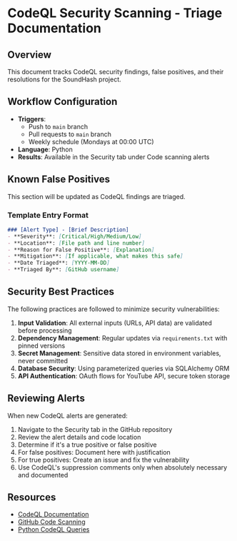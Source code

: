 # CodeQL Security Scanning - Triage Documentation

## Overview

This document tracks CodeQL security findings, false positives, and their resolutions for the SoundHash project.

## Workflow Configuration

- **Triggers**:
  - Push to `main` branch
  - Pull requests to `main` branch
  - Weekly schedule (Mondays at 00:00 UTC)
- **Language**: Python
- **Results**: Available in the Security tab under Code scanning alerts

## Known False Positives

This section will be updated as CodeQL findings are triaged.

### Template Entry Format

```markdown
### [Alert Type] - [Brief Description]
- **Severity**: [Critical/High/Medium/Low]
- **Location**: [File path and line number]
- **Reason for False Positive**: [Explanation]
- **Mitigation**: [If applicable, what makes this safe]
- **Date Triaged**: [YYYY-MM-DD]
- **Triaged By**: [GitHub username]
```

## Security Best Practices

The following practices are followed to minimize security vulnerabilities:

1. **Input Validation**: All external inputs (URLs, API data) are validated before processing
2. **Dependency Management**: Regular updates via `requirements.txt` with pinned versions
3. **Secret Management**: Sensitive data stored in environment variables, never committed
4. **Database Security**: Using parameterized queries via SQLAlchemy ORM
5. **API Authentication**: OAuth flows for YouTube API, secure token storage

## Reviewing Alerts

When new CodeQL alerts are generated:

1. Navigate to the Security tab in the GitHub repository
2. Review the alert details and code location
3. Determine if it's a true positive or false positive
4. For false positives: Document here with justification
5. For true positives: Create an issue and fix the vulnerability
6. Use CodeQL's suppression comments only when absolutely necessary and documented

## Resources

- [CodeQL Documentation](https://codeql.github.com/docs/)
- [GitHub Code Scanning](https://docs.github.com/en/code-security/code-scanning)
- [Python CodeQL Queries](https://codeql.github.com/codeql-query-help/python/)
